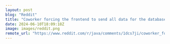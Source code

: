 ```yaml
---
layout: post
blog: "Reddit"
title: "Coworker forcing the frontend to send all data for the database in every POST request"
date: 2024-06-10T18:09:18Z
image: images/reddit.png
remote_url: "https://www.reddit.com/r/java/comments/1dcs7ji/coworker_forcing_the_frontend_to_send_all_data/"
---
```

